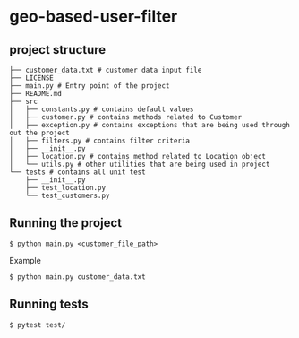 # geo-based-user-filter

## project structure

```
├── customer_data.txt # customer data input file
├── LICENSE
├── main.py # Entry point of the project
├── README.md
├── src
│   ├── constants.py # contains default values
│   ├── customer.py # contains methods related to Customer
│   ├── exception.py # contains exceptions that are being used through out the project
│   ├── filters.py # contains filter criteria
│   ├── __init__.py
│   ├── location.py # contains method related to Location object
│   └── utils.py # other utilities that are being used in project
└── tests # contains all unit test
    ├── __init__.py
    ├── test_location.py
    └── test_customers.py
```

## Running the project

```
$ python main.py <customer_file_path>
```

Example
```
$ python main.py customer_data.txt
```

## Running tests

```
$ pytest test/
```
